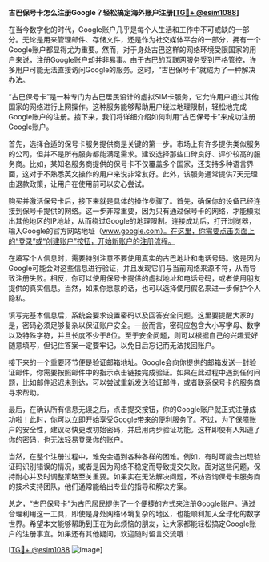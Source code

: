 **古巴保号卡怎么注册Google？轻松搞定海外账户注册[[TG💪+ @esim1088](https://t.me/s/esim1088)]**

在当今数字化的时代，Google账户几乎是每个人生活和工作中不可或缺的一部分。无论是用来管理邮件、存储文件，还是作为社交媒体平台的一部分，拥有一个Google账户都显得尤为重要。然而，对于身处古巴这样的网络环境受限国家的用户来说，注册Google账户却并非易事。由于古巴的互联网服务受到严格管控，许多用户可能无法直接访问Google的服务。这时，“古巴保号卡”就成为了一种解决办法。

“古巴保号卡”是一种专门为古巴居民设计的虚拟SIM卡服务，它允许用户通过其他国家的网络进行上网操作。这种服务能够帮助用户绕过地理限制，轻松地完成Google账户的注册。接下来，我们将详细介绍如何利用“古巴保号卡”来成功注册Google账户。

首先，选择合适的保号卡服务提供商是关键的第一步。市场上有许多提供类似服务的公司，但并不是所有服务都能满足需求。建议选择那些口碑良好、评价较高的服务商。比如，某知名服务商提供的保号卡不仅覆盖多个国家，还支持多种语言界面，这对于不熟悉英文操作的用户来说非常友好。此外，该服务通常提供7天无理由退款政策，让用户在使用前可以安心尝试。

购买并激活保号卡后，接下来就是具体的操作步骤了。首先，确保你的设备已经连接到保号卡提供的网络。这一步非常重要，因为只有通过保号卡的网络，才能模拟出其他地区的IP地址，从而绕过Google的地理限制。连接成功后，打开浏览器，输入Google的官方网站地址（www.google.com）。在这里，你需要点击页面上的“登录”或“创建账户”按钮，开始新账户的注册流程。

在填写个人信息时，需要特别注意不要使用真实的古巴地址和电话号码。这是因为Google可能会对这些信息进行验证，并且发现它们与当前网络来源不符，从而导致注册失败。相反，你可以使用保号卡提供的虚拟地址和电话号码，或者使用朋友提供的真实信息。当然，如果你愿意的话，也可以选择使用假名来进一步保护个人隐私。

填写完基本信息后，系统会要求设置密码以及回答安全问题。这里要提醒大家的是，密码必须足够复杂以保证账户安全。一般而言，密码应包含大小写字母、数字以及特殊字符，并且长度不少于8位。至于安全问题，则可以根据自己的兴趣爱好随意填写，但记住答案一定要牢记，以免日后忘记而无法找回账户。

接下来的一个重要环节便是验证邮箱地址。Google会向你提供的邮箱发送一封验证邮件，你需要按照邮件中的指示点击链接完成验证。如果在此过程中遇到任何问题，比如邮件迟迟未到达，可以尝试重新发送验证邮件，或者联系保号卡的服务商寻求帮助。

最后，在确认所有信息无误之后，点击提交按钮，你的Google账户就正式注册成功啦！此时，你可以立即开始享受Google带来的便利服务了。不过，为了保障账户的安全性，建议尽快更改初始密码，并启用两步验证功能。这样即使有人知道了你的密码，也无法轻易登录你的账户。

当然，在整个注册过程中，难免会遇到各种各样的困难。例如，有时可能会出现验证码识别错误的情况，或者是因为网络不稳定而导致提交失败。面对这些问题，保持耐心并及时调整策略至关重要。如果实在无法解决问题，不妨咨询保号卡服务商的技术支持团队，他们通常能给出专业的指导和解决方案。

总之，“古巴保号卡”为古巴居民提供了一个便捷的方式来注册Google账户。通过合理利用这一工具，即使是身处网络环境复杂的地区，也能顺利加入全球化的数字世界。希望本文能够帮助到正在为此烦恼的朋友，让大家都能轻松搞定Google账户的注册事宜。如果还有其他疑问，欢迎随时留言交流哦！

[[TG💪+ @esim1088](https://t.me/s/esim1088) ![Image](https://i.postimg.cc/4NQfJmqS/Snipaste-2025-05-13-00-14-12.png)]